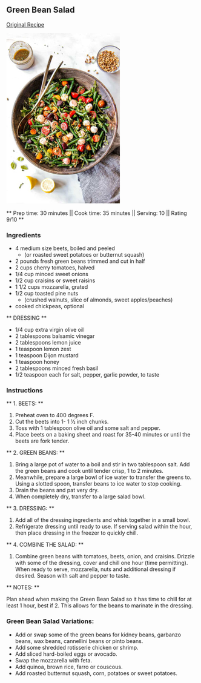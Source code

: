 ## Green Bean Salad

[Original Recipe](https://carlsbadcravings.com/green-bean-salad/#comments)

![Picture](../img/green_bean_salad.jpg)

** Prep time: 30 minutes || Cook time: 35 minutes || Serving: 10 || Rating 9/10 **

### Ingredients

- 4 medium size beets, boiled and peeled
	- (or roasted sweet potatoes or butternut squash)
- 2 pounds fresh green beans trimmed and cut in half
- 2 cups cherry tomatoes, halved
- 1/4 cup minced sweet onions
- 1/2 cup craisins or sweet raisins
- 1 1/2 cups mozzarella, grated
- 1/2 cup toasted pine nuts 
	- (crushed walnuts, slice of almonds, sweet apples/peaches)
- cooked chickpeas, optional

** DRESSING **

- 1/4 cup extra virgin olive oil
- 2 tablespoons balsamic vinegar
- 2 tablespoons lemon juice
- 1 teaspoon lemon zest
- 1 teaspoon Dijon mustard
- 1 teaspoon honey
- 2 tablespoons minced fresh basil
- 1/2 teaspoon each for salt, pepper, garlic powder, to taste

### Instructions

** 1. BEETS: **

1. Preheat oven to 400 degrees F. 
2. Cut the beets into 1- 1 ½ inch chunks.
3. Toss with 1 tablespoon olive oil and some salt and pepper. 
4. Place beets on a baking sheet and roast for 35-40 minutes or until the beets are fork tender.

** 2. GREEN BEANS: **

1. Bring a large pot of water to a boil and stir in two tablespoon salt. Add the green beans and cook until tender crisp, 1 to 2 minutes. 
2. Meanwhile, prepare a large bowl of ice water to transfer the greens to. Using a slotted spoon, transfer beans to ice water to stop cooking. 
3. Drain the beans and pat very dry. 
4. When completely dry, transfer to a large salad bowl.

** 3. DRESSING: **

1. Add all of the dressing ingredients and whisk together in a small bowl. 
2. Refrigerate dressing until ready to use. If serving salad within the hour, then place dressing in the freezer to quickly chill.

** 4. COMBINE THE SALAD: **

1. Combine green beans with tomatoes, beets, onion, and craisins. Drizzle with some of the dressing, cover and chill one hour (time permitting). When ready to serve, mozzarella, nuts and additional dressing if desired. Season with salt and pepper to taste.

** NOTES: **

Plan ahead when making the Green Bean Salad so it has time to chill for at least 1 hour, best if 2.  This allows for the beans to marinate in the dressing.

### Green Bean Salad Variations: 

- Add or swap some of the green beans for kidney beans, garbanzo beans, wax beans, cannellini beans or pinto beans.
- Add some shredded rotisserie chicken or shrimp.
- Add sliced hard-boiled eggs or avocado.
- Swap the mozzarella with feta.
- Add quinoa, brown rice, farro or couscous.
- Add roasted butternut squash, corn, potatoes or sweet potatoes.
